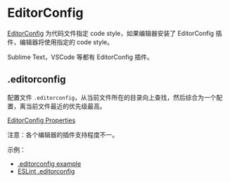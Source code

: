 # EditorConfig

[EditorConfig](http://editorconfig.org/) 为代码文件指定 code style，如果编辑器安装了 EditorConfig 插件，编辑器将使用指定的 code style。

Sublime Text，VSCode 等都有 EditorConfig 插件。

## .editorconfig

配置文件 `.editorconfig`，从当前文件所在的目录向上查找，然后综合为一个配置，离当前文件最近的优先级最高。

[EditorConfig Properties](https://github.com/editorconfig/editorconfig/wiki/EditorConfig-Properties)

注意：各个编辑器的插件支持程度不一。

示例：

- [.editorconfig example](.editorconfig)
- [ESLint .editorconfig](https://github.com/eslint/eslint/blob/master/.editorconfig)


